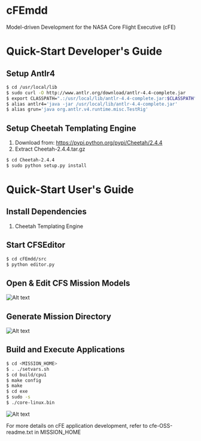 # cFEmdd
Model-driven Development for the NASA Core Flight Executive (cFE)

Quick-Start Developer's Guide
=============================

Setup Antlr4
------------
```bash
$ cd /usr/local/lib
$ sudo curl -O http://www.antlr.org/download/antlr-4.4-complete.jar
$ export CLASSPATH=".:/usr/local/lib/antlr-4.4-complete.jar:$CLASSPATH"
$ alias antlr4='java -jar /usr/local/lib/antlr-4.4-complete.jar'
$ alias grun='java org.antlr.v4.runtime.misc.TestRig'
```

Setup Cheetah Templating Engine
-------------------------------
1. Download from: https://pypi.python.org/pypi/Cheetah/2.4.4
2. Extract Cheetah-2.4.4.tar.gz
```bash
$ cd Cheetah-2.4.4
$ sudo python setup.py install
```

Quick-Start User's Guide
========================

Install Dependencies
--------------------
1. Cheetah Templating Engine

Start CFSEditor
---------------
```bash
$ cd cFEmdd/src
$ python editor.py
```

Open & Edit CFS Mission Models
------------------------------

![Alt text](https://github.com/pranav-srinivas-kumar/cFEmdd/blob/master/screenshots/open_models.png?raw=true "Open Mission Models")

Generate Mission Directory
--------------------------

![Alt text](https://github.com/pranav-srinivas-kumar/cFEmdd/blob/master/screenshots/generate_mission.png?raw=true "Generate Mission Directory")

Build and Execute Applications
------------------------------
```bash
$ cd <MISSION_HOME>
$ . ./setvars.sh
$ cd build/cpu1
$ make config
$ make
$ cd exe
$ sudo -s
$ ./core-linux.bin
```

![Alt text](https://github.com/pranav-srinivas-kumar/cFEmdd/blob/master/screenshots/build_and_execute.png?raw=true "Execute Application")

For more details on cFE application development, refer to cfe-OSS-readme.txt in MISSION_HOME

